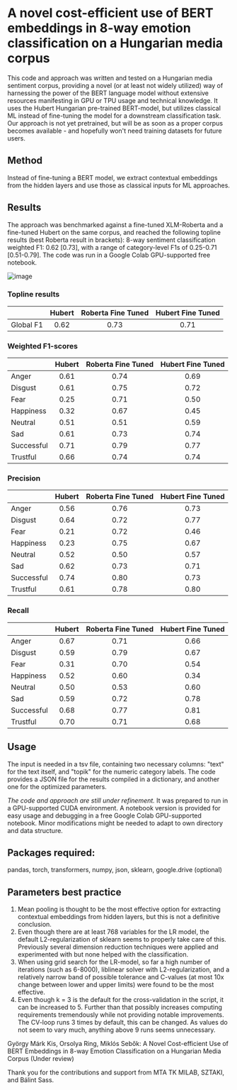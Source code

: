 # A novel cost-efficient use of BERT embeddings in 8-way emotion classification on a Hungarian media corpus

This code and approach was written and tested on a Hungarian media sentiment corpus, providing a novel (or at least not widely utilized) way of harnessing the power of the BERT language model without extensive resources manifesting in GPU or TPU usage and technical knowledge. It uses the Hubert Hungarian pre-trained BERT-model, but utilizes classical ML instead of fine-tuning the model for a downstream classification task. Our approach is not yet pretrained, but will be as soon as a proper corpus becomes available - and hopefully won't need training datasets for future users.

## Method
Instead of fine-tuning a BERT model, we extract contextual embeddings from the hidden layers and use those as classical inputs for ML approaches.

## Results
The approach was benchmarked against a fine-tuned XLM-Roberta and a fine-tuned Hubert on the same corpus, and reached the following topline results (best Roberta result in brackets): 8-way sentiment classification weighted F1: 0.62 [0.73], with a range of category-level F1s of 0.25-0.71 [0.51-0.79]. The code was run in a Google Colab GPU-supported free notebook.


![image](https://user-images.githubusercontent.com/23291101/145797730-2cd0a4bf-f730-4000-9bb0-c4d053a9438b.png)


### Topline results
|                  |     Hubert    |     Roberta Fine Tuned    |      Hubert Fine Tuned     |
|:----------------:|:-------------:|:-------------------------:|:--------------------------:|
|     Global F1    |      0.62     |            0.73           |             0.71           |


### Weighted F1-scores
|                   |     Hubert    |     Roberta Fine Tuned    |      Hubert Fine Tuned     |
|-------------------|:-------------:|:-------------------------:|:--------------------------:|
|     Anger         |      0.61     |            0.74           |             0.69           |
|     Disgust       |      0.61     |            0.75           |             0.72           |
|     Fear          |      0.25     |            0.71           |             0.50           |
|     Happiness     |      0.32     |            0.67           |             0.45           |
|     Neutral       |      0.51     |            0.51           |             0.59           |
|     Sad           |      0.61     |            0.73           |             0.74           |
|     Successful    |      0.71     |            0.79           |             0.77           |
|     Trustful      |      0.66     |            0.74           |             0.74           |

### Precision
|                   |     Hubert    |     Roberta Fine Tuned    |      Hubert Fine Tuned     |
|-------------------|:-------------:|:-------------------------:|:--------------------------:|
|     Anger         |      0.56     |            0.76           |             0.73           |
|     Disgust       |      0.64     |            0.72           |             0.77           |
|     Fear          |      0.21     |            0.72           |             0.46           |
|     Happiness     |      0.23     |            0.75           |             0.67           |
|     Neutral       |      0.52     |            0.50           |             0.57           |
|     Sad           |      0.62     |            0.73           |             0.71           |
|     Successful    |      0.74     |            0.80           |             0.73           |
|     Trustful      |      0.61     |            0.78           |             0.80           |

### Recall
|                   |     Hubert    |     Roberta Fine Tuned    |      Hubert Fine Tuned     |
|-------------------|:-------------:|:-------------------------:|:--------------------------:|
|     Anger         |      0.67     |            0.71           |             0.66           |
|     Disgust       |      0.59     |            0.79           |             0.67           |
|     Fear          |      0.31     |            0.70           |             0.54           |
|     Happiness     |      0.52     |            0.60           |             0.34           |
|     Neutral       |      0.50     |            0.53           |             0.60           |
|     Sad           |      0.59     |            0.72           |             0.78           |
|     Successful    |      0.68     |            0.77           |             0.81           |
|     Trustful      |      0.70     |            0.71           |             0.68           |

## Usage
The input is needed in a tsv file, containing two necessary columns: "text" for the text itself, and "topik" for the numeric category labels. The code provides a JSON file for the results compiled in a dictionary, and another one for the optimized parameters.

*The code and approach are still under refinement.* It was prepared to run in a GPU-supported CUDA environment. A notebook version is provided for easy usage and debugging in a free Google Colab GPU-supported notebook. Minor modifications might be needed to adapt to own directory and data structure.

## Packages required:
pandas, torch, transformers, numpy, json, sklearn, google.drive (optional)

## Parameters best practice
1. Mean pooling is thought to be the most effective option for extracting contextual embeddings from hidden layers, but this is not a definitive conclusion.
2. Even though there are at least 768 variables for the LR model, the default L2-regularization of sklearn seems to properly take care of this. Previously several dimension reduction techniques were applied and experimented with but none helped with the classification.
3. When using grid search for the LR-model, so far a high number of iterations (such as 6-8000), liblinear solver with L2-regularization, and a relatively narrow band of possible tolerance and C-values (at most 10x change between lower and upper limits) were found to be the most effective.
4. Even though k = 3 is the default for the cross-validation in the script, it can be increased to 5. Further than that possibly increases computing requirements tremendously while not providing notable improvements. The CV-loop runs 3 times by default, this can be changed. As values do not seem to vary much, anything above 9 runs seems unnecessary.

György Márk Kis, Orsolya Ring, Miklós Sebők: A Novel Cost-efficient Use of BERT Embeddings in 8-way Emotion Classification on a Hungarian Media Corpus (Under review)


Thank you for the contributions and support from MTA TK MILAB, SZTAKI, and Bálint Sass.
